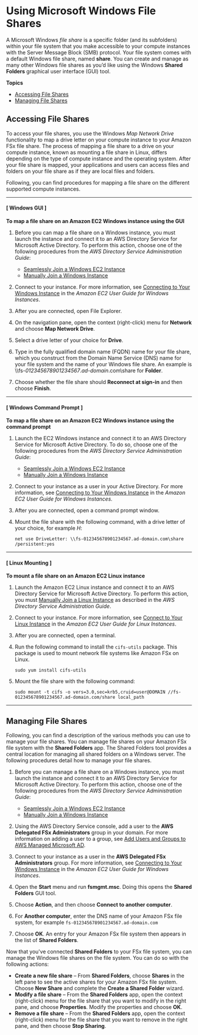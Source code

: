 # Using Microsoft Windows File Shares<a name="using-file-shares"></a>

A Microsoft Windows *file share* is a specific folder \(and its subfolders\) within your file system that you make accessible to your compute instances with the Server Message Block \(SMB\) protocol\. Your file system comes with a default Windows file share, named **share**\. You can create and manage as many other Windows file shares as you’d like using the Windows **Shared Folders** graphical user interface \(GUI\) tool\.

**Topics**
+ [Accessing File Shares](#accessing-file-shares)
+ [Managing File Shares](#managing-file-shares)

## Accessing File Shares<a name="accessing-file-shares"></a>

To access your file shares, you use the Windows *Map Network Drive* functionality to map a drive letter on your compute instance to your Amazon FSx file share\. The process of mapping a file share to a drive on your compute instance, known as mounting a file share in Linux, differs depending on the type of compute instance and the operating system\. After your file share is mapped, your applications and users can access files and folders on your file share as if they are local files and folders\.

Following, you can find procedures for mapping a file share on the different supported compute instances\.

------
#### [ Windows GUI ]

**To map a file share on an Amazon EC2 Windows instance using the GUI**

1. Before you can map a file share on a Windows instance, you must launch the instance and connect it to an AWS Directory Service for Microsoft Active Directory\. To perform this action, choose one of the following procedures from the *AWS Directory Service Administration Guide*:
   + [Seamlessly Join a Windows EC2 Instance](https://docs.aws.amazon.com/directoryservice/latest/admin-guide/launching_instance.html)
   + [Manually Join a Windows Instance](https://docs.aws.amazon.com/directoryservice/latest/admin-guide/join_windows_instance.html)

1. Connect to your instance\. For more information, see [Connecting to Your Windows Instance](https://docs.aws.amazon.com/AWSEC2/latest/WindowsGuide/connecting_to_windows_instance.html) in the *Amazon EC2 User Guide for Windows Instances*\.

1. After you are connected, open File Explorer\.

1. On the navigation pane, open the context \(right\-click\) menu for **Network** and choose **Map Network Drive**\.

1. Select a drive letter of your choice for **Drive**\.

1. Type in the fully qualified domain name \(FQDN\) name for your file share, which you construct from the Domain Name Service \(DNS\) name for your file system and the name of your Windows file share\. An example is \\\\fs\-*012345678901234567*\.*ad\-domain*\.com\\share for **Folder**\.

1. Choose whether the file share should **Reconnect at sign\-in** and then choose **Finish**\.

------
#### [ Windows Command Prompt ]

**To map a file share on an Amazon EC2 Windows instance using the command prompt**

1. Launch the EC2 Windows instance and connect it to an AWS Directory Service for Microsoft Active Directory\. To do so, choose one of the following procedures from the *AWS Directory Service Administration Guide*:
   + [Seamlessly Join a Windows EC2 Instance](https://docs.aws.amazon.com/directoryservice/latest/admin-guide/launching_instance.html)
   + [Manually Join a Windows Instance](https://docs.aws.amazon.com/directoryservice/latest/admin-guide/join_windows_instance.html)

1. Connect to your instance as a user in your Active Directory\. For more information, see [Connecting to Your Windows Instance](https://docs.aws.amazon.com/AWSEC2/latest/WindowsGuide/connecting_to_windows_instance.html) in the *Amazon EC2 User Guide for Windows Instances*\.

1. After you are connected, open a command prompt window\.

1. Mount the file share with the following command, with a drive letter of your choice, for example *H*:

   ```
   net use DriveLetter: \\fs-012345678901234567.ad-domain.com\share /persistent:yes
   ```

------
#### [ Linux Mounting ]

**To mount a file share on an Amazon EC2 Linux instance**

1. Launch the Amazon EC2 Linux instance and connect it to an AWS Directory Service for Microsoft Active Directory\. To perform this action, you must [Manually Join a Linux Instance](https://docs.aws.amazon.com/directoryservice/latest/admin-guide/join_linux_instance.html) as described in the *AWS Directory Service Administration Guide*\.

1. Connect to your instance\. For more information, see [Connect to Your Linux Instance](https://docs.aws.amazon.com/AWSEC2/latest/WindowsGuide/AccessingInstances.html) in the *Amazon EC2 User Guide for Linux Instances*\.

1. After you are connected, open a terminal\.

1. Run the following command to install the `cifs-utils` package\. This package is used to mount network file systems like Amazon FSx on Linux\.

   ```
   sudo yum install cifs-utils
   ```

1. Mount the file share with the following command:

   ```
   sudo mount -t cifs -o vers=3.0,sec=krb5,cruid=user@DOMAIN //fs-012345678901234567.ad-domain.com/share local_path
   ```

------

## Managing File Shares<a name="managing-file-shares"></a>

Following, you can find a description of the various methods you can use to manage your file shares\. You can manage file shares on your Amazon FSx file system with the **Shared Folders** app\. The Shared Folders tool provides a central location for managing all shared folders on a Windows server\. The following procedures detail how to manage your file shares\.

1. Before you can manage a file share on a Windows instance, you must launch the instance and connect it to an AWS Directory Service for Microsoft Active Directory\. To perform this action, choose one of the following procedures from the *AWS Directory Service Administration Guide*:
   + [Seamlessly Join a Windows EC2 Instance](https://docs.aws.amazon.com/directoryservice/latest/admin-guide/launching_instance.html)
   + [Manually Join a Windows Instance](https://docs.aws.amazon.com/directoryservice/latest/admin-guide/join_windows_instance.html)

1. Using the AWS Directory Service console, add a user to the **AWS Delegated FSx Administrators** group in your domain\. For more information on adding a user to a group, see [Add Users and Groups to AWS Managed Microsoft AD](https://docs.aws.amazon.com/directoryservice/latest/admin-guide/ms_ad_create_users_groups.html)\.

1. Connect to your instance as a user in the **AWS Delegated FSx Administrators** group\. For more information, see [Connecting to Your Windows Instance](https://docs.aws.amazon.com/AWSEC2/latest/WindowsGuide/connecting_to_windows_instance.html) in the *Amazon EC2 User Guide for Windows Instances*\.

1. Open the **Start** menu and run **fsmgmt\.msc**\. Doing this opens the **Shared Folders** GUI tool\.

1. Choose **Action**, and then choose **Connect to another computer**\.

1. For **Another computer**, enter the DNS name of your Amazon FSx file system, for example `fs-012345678901234567.ad-domain.com`

1. Choose **OK**\. An entry for your Amazon FSx file system then appears in the list of **Shared Folders**\.

Now that you've connected **Shared Folders** to your FSx file system, you can manage the Windows file shares on the file system\. You can do so with the following actions:
+ **Create a new file share** – From **Shared Folders**, choose **Shares** in the left pane to see the active shares for your Amazon FSx file system\. Choose **New Share** and complete the **Create a Shared Folder** wizard\.
+ **Modify a file share** – From the **Shared Folders** app, open the context \(right\-click\) menu for the file share that you want to modify in the right pane, and choose **Properties**\. Modify the properties and choose **OK**\.
+ **Remove a file share** – From the **Shared Folders** app, open the context \(right\-click\) menu for the file share that you want to remove in the right pane, and then choose **Stop Sharing**\.